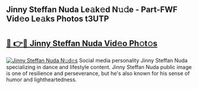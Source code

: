 ## Jinny Steffan Nuda Le𝚊k𝚎d N𝚞𝚍e - Part-FWF Vid𝚎o Le𝚊ks Photos t3UTP

# <h2><a href="http://fbfsjej.evod.top/?m=Jinny+Steffan+Nuda">🔗 👉🔴 Jinny Steffan Nuda Vid𝚎o Ph𝚘t𝚘s</a></h2>

[![Jinny Steffan Nuda N𝚞d𝚎s](https://i.imgur.com/8V9OHl7.gif)](http://fbfsjej.evod.top/?m=Jinny+Steffan+Nuda)
Social media personality Jinny Steffan Nuda specializing in dance and lifestyle content. Jinny Steffan Nuda public image is one of resilience and perseverance, but he's also known for his sense of humor and lightheartedness. 
